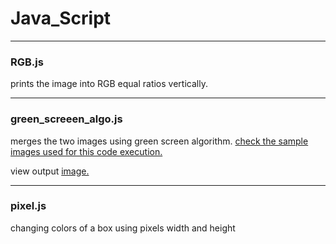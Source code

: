 # Java_Script 
******
### RGB.js

prints the image into RGB equal ratios vertically.
******
### green_screeen_algo.js

merges the two images using green screen algorithm.
[check the sample images used for this code execution.](https://github.com/HarshaSri-Sameera/java_script/tree/main/green_screen-img's) 

view output [image.](https://github.com/HarshaSri-Sameera/java_script/blob/main/green_screen-img's/output%20_img.png)
******
### pixel.js

changing colors of a box using pixels width and height
